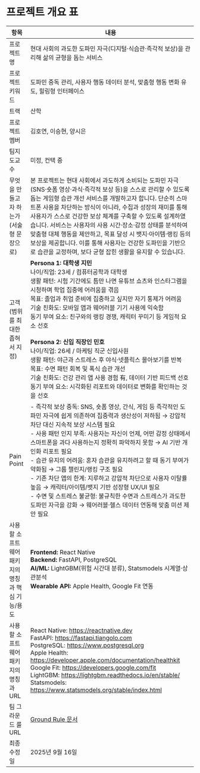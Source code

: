 # 프로젝트 개요 표

| 항목 | 내용 |
|------|------|
| 프로젝트명 | 현대 사회의 과도한 도파민 자극(디지털·식습관·즉각적 보상)을 관리해 삶의 균형을 돕는 서비스 |
| 프로젝트 키워드 | 도파민 중독 관리, 사용자 행동 데이터 분석, 맞춤형 행동 변화 유도, 힐링형 인터페이스 |
| 트랙 | 산학 |
| 프로젝트 멤버 | 김호연, 이승현, 양시은 |
| 팀지도교수 | 미정, 컨택 중 |
| 무엇을 만들고자 하는가 (서술형 문장으로) | 본 프로젝트는 현대 사회에서 과도하게 소비되는 도파민 자극(SNS·숏폼 영상·과식·즉각적 보상 등)을 스스로 관리할 수 있도록 돕는 게임형 습관 개선 서비스를 개발하고자 합니다. 단순히 스마트폰 사용을 차단하는 방식이 아니라, 수집과 성장의 재미를 통해 사용자가 스스로 건강한 보상 체계를 구축할 수 있도록 설계하였습니다. 서비스는 사용자의 사용 시간·장소·감정 상태를 분석하여 맞춤형 대체 행동을 제안하고, 목표 달성 시 뱃지·아이템·랭킹 등의 보상을 제공합니다. 이를 통해 사용자는 건강한 도파민을 기반으로 습관을 교정하며, 보다 균형 잡힌 생활을 유지할 수 있습니다. |
| 고객 (범위를 최대한 좁혀서 지정) | **Persona 1: 대학생 지민**<br>나이/직업: 23세 / 컴퓨터공학과 대학생<br>생활 패턴: 시험 기간에도 틈만 나면 유튜브 쇼츠와 인스타그램을 시청하며 학업 집중에 어려움을 겪음<br>목표: 졸업과 취업 준비에 집중하고 싶지만 자기 통제가 어려움<br>기술 친화도: 모바일 앱과 웨어러블 기기 사용에 익숙함<br>동기 부여 요소: 친구와의 랭킹 경쟁, 캐릭터 꾸미기 등 게임적 요소 선호<br><br>**Persona 2: 신입 직장인 민호**<br>나이/직업: 26세 / 마케팅 직군 신입사원<br>생활 패턴: 야근과 스트레스 후 야식·넷플릭스 몰아보기를 반복<br>목표: 수면 패턴 회복 및 폭식 습관 개선<br>기술 친화도: 건강 관리 앱 사용 경험 有, 데이터 기반 피드백 선호<br>동기 부여 요소: 시각화된 리포트와 데이터로 변화를 확인하는 것을 선호 |
| Pain Point | - 즉각적 보상 중독: SNS, 숏폼 영상, 간식, 게임 등 즉각적인 도파민 자극에 쉽게 의존하여 집중력과 생산성이 저하됨 → 강압적 차단 대신 지속적 보상 시스템 필요<br>- 사용 패턴 인지 부족: 사용자는 자신이 언제, 어떤 감정 상태에서 스마트폰을 과다 사용하는지 정확히 파악하지 못함 → AI 기반 개인화 리포트 필요<br>- 습관 유지의 어려움: 혼자 습관을 유지하려고 할 때 동기 부여가 약화됨 → 그룹 챌린지/랭킹 구조 필요<br>- 기존 차단 앱의 한계: 지루하고 강압적 차단으로 사용자 이탈률 높음 → 캐릭터/아이템/뱃지 기반 성장형 UX/UI 필요<br>- 수면 및 스트레스 불균형: 불규칙한 수면과 스트레스가 과도한 도파민 자극을 강화 → 웨어러블·헬스 데이터 연동해 맞춤 미션 제안 필요 |
| 사용할 소프트웨어 패키지의 명칭과 핵심 기능/용도 | **Frontend:** React Native<br>**Backend:** FastAPI, PostgreSQL<br>**AI/ML:** LightGBM(위험 시간대 분류), Statsmodels 시계열·상관분석 <br>**Wearable API:** Apple Health, Google Fit 연동 |
| 사용할 소프트웨어 패키지의 명칭과 URL | React Native: https://reactnative.dev<br>FastAPI: https://fastapi.tiangolo.com<br>PostgreSQL: https://www.postgresql.org<br>Apple Health: https://developer.apple.com/documentation/healthkit<br>Google Fit: https://developers.google.com/fit<br>LightGBM: https://lightgbm.readthedocs.io/en/stable/<br>Statsmodels: https://www.statsmodels.org/stable/index.html|
| 팀 그라운드 룰 URL | [Ground Rule 문서](https://github.com/firstprojectof3/Hibee/blob/main/GroundRule.MD) |
| 최종 수정일 | 2025년 9월 16일 |





